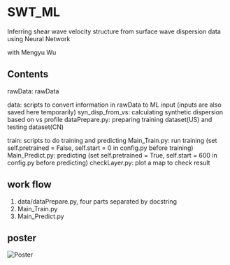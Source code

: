 # SWT_ML
Inferring shear wave velocity structure from surface wave dispersion data using Neural Network

with Mengyu Wu

## Contents
rawData: rawData

data:   scripts to convert information in rawData to ML input (inputs are also saved here temporarily)
    syn_disp_from_vs:  calculating synthetic dispersion based on vs profile
    dataPrepare.py:    preparing training dataset(US) and testing dataset(CN)

train:  scripts to do training and predicting
    Main_Train.py:    run training (set self.pretrained = False, self.start = 0 in config.py before training)
    Main_Predict.py:  predicting (set self.pretrained = True, self.start = 600 in config.py before predicting)
    checkLayer.py:    plot a map to check result


## work flow
1. data/dataPrepare.py, four parts separated by docstring
2. Main_Train.py
3. Main_Predict.py

## poster
![Poster](Poster.jpg)
